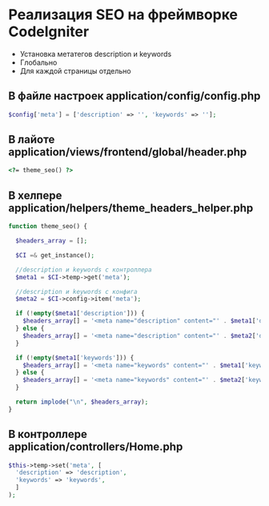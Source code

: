 # Реализация SEO на фреймворке CodeIgniter

- Установка метатегов description и keywords
- Глобально
- Для каждой страницы отдельно

## В файле настроек application/config/config.php

```php
$config['meta'] = ['description' => '', 'keywords' => ''];
```

## В лайоте application/views/frontend/global/header.php

```html
<?= theme_seo() ?>
```

## В хелпере application/helpers/theme_headers_helper.php

```php
function theme_seo() {

  $headers_array = [];

  $CI =& get_instance();

  //description и keywords с контроллера
  $meta1 = $CI->temp->get('meta');

  //description и keywords с конфига
  $meta2 = $CI->config->item('meta');

  if (!empty($meta1['description'])) {
    $headers_array[] = '<meta name="description" content="' . $meta1['description'] . '">';
  } else {
    $headers_array[] = '<meta name="description" content="' . $meta2['description'] . '">';
  }

  if (!empty($meta1['keywords'])) {
    $headers_array[] = '<meta name="keywords" content="' . $meta1['keywords'] . '">';
  } else {
    $headers_array[] = '<meta name="keywords" content="' . $meta2['keywords'] . '">';
  }

  return implode("\n", $headers_array);
}
```

## В контроллере application/controllers/Home.php

```php
$this->temp->set('meta', [
  'description' => 'description',
  'keywords' => 'keywords',
  ]
);
```